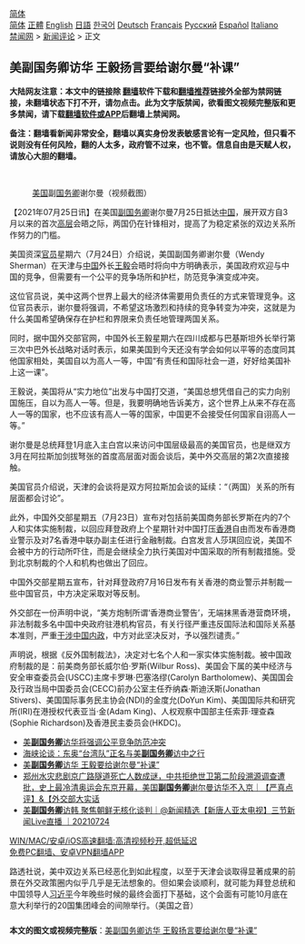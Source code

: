  <!-- 面包屑导航 --> <div class="breadcrumb"><!-- GTranslate: https://gtranslate.io/ -->  <div class="switcher notranslate">  <div class="selected">  <a href="#" onclick="return false;"> 简体</a>  </div>  <div class="option">  <a href="https://www.bannedbook.org" onclick="doGTranslate('zh-CN|zh-CN');jQuery('div.switcher div.selected a').html(jQuery(this).html());return false;" title="简体中文" class="nturl selected"> 简体</a>  <a href="https://www.bannedbook.org/zh-tw/" onclick="doGTranslate('zh-CN|zh-TW');jQuery('div.switcher div.selected a').html(jQuery(this).html());return false;" title="繁體中文" class="nturl"> 正體</a>  <a href="https://www.bannedbook.org/en/" onclick="doGTranslate('zh-CN|en');jQuery('div.switcher div.selected a').html(jQuery(this).html());return false;" title="English" class="nturl"> English</a>  <a href="https://www.bannedbook.org/ja/" onclick="doGTranslate('zh-CN|ja');jQuery('div.switcher div.selected a').html(jQuery(this).html());return false;" title="日本語" class="nturl"> 日語</a>  <a href="https://www.bannedbook.org/ko/" onclick="doGTranslate('zh-CN|ko');jQuery('div.switcher div.selected a').html(jQuery(this).html());return false;" title="한국어" class="nturl"> 한국어</a>  <a href="https://www.bannedbook.org/de/" onclick="doGTranslate('zh-CN|de');jQuery('div.switcher div.selected a').html(jQuery(this).html());return false;" title="Deutsch" class="nturl"> Deutsch</a>  <a href="https://www.bannedbook.org/fr/" onclick="doGTranslate('zh-CN|fr');jQuery('div.switcher div.selected a').html(jQuery(this).html());return false;" title="Français" class="nturl"> Français</a>  <a href="https://www.bannedbook.org/ru/" onclick="doGTranslate('zh-CN|ru');jQuery('div.switcher div.selected a').html(jQuery(this).html());return false;" title="Русский" class="nturl"> Русский</a>  <a href="https://www.bannedbook.org/es/" onclick="doGTranslate('zh-CN|es');jQuery('div.switcher div.selected a').html(jQuery(this).html());return false;" title="Español" class="nturl"> Español</a>  <a href="https://www.bannedbook.org/it/" onclick="doGTranslate('zh-CN|it');jQuery('div.switcher div.selected a').html(jQuery(this).html());return false;" title="Italiano" class="nturl"> Italiano</a>  </div>  </div>      <div class='breadcrumb-sub'><!-- Breadcrumb NavXT 6.3.0 --> <a href="https://www.bannedbook.org/" class="home">禁闻网</a> &gt; <a href="https://www.bannedbook.org/bnews/comments/" class="category">新闻评论</a> &gt; 正文</div></div><h2>美副国务卿访华 王毅扬言要给谢尔曼“补课”</h2> <p class="notice"><b>大陆网友注意：本文中的链接除 <a href="https://github.com/bannedbook/fanqiang" >翻墙</a>软件下载和<a href="https://github.com/killgcd/justmysocks/blob/master/README.md">翻墙推荐</a>链接外全部为禁网链接，未翻墙状态下打不开，请勿点击。此为文字版禁闻，欲看图文视频完整版和更多禁闻，请下载<a href="https://github.com/bannedbook/fanqiang">翻墙软件或APP</a>后翻墙上禁闻网。</p><p>备注：翻墙看新闻非常安全，翻墙以真实身份发表敏感言论有一定风险，但只看不说则没有任何风险，翻的人太多，政府管不过来，也不管。信息自由是天赋人权，请放心大胆的翻墙。</b></p>  <div class="entry"> <br /> <figure><a href="https://i0.wp.com/upload-images-bucket-v64rleca837do.s3.eu-west-1.amazonaws.com/wp-content/uploads/2021/07/16183517/Screen-Shot-2021-07-16-at-14.27.52.png?fit=748%2C612&#038;ssl=1" data-caption="美国副国务卿谢尔曼（视频截图）"></a><figcaption class="wp-caption-text"><a href="https://www.bannedbook.org/bnews/tag/%e7%be%8e%e5%9b%bd/" class="st_tag internal_tag" rel="tag" title="标签 美国 下的日志">美国</a>副<a href="https://www.bannedbook.org/bnews/tag/%e5%9b%bd%e5%8a%a1%e5%8d%bf/" class="st_tag internal_tag" rel="tag" title="标签 国务卿 下的日志">国务卿</a>谢尔曼（视频截图）</figcaption></figure> <p>【2021年07月25日讯】在美国<a href="https://www.bannedbook.org/bnews/tag/%E5%89%AF%E5%9B%BD%E5%8A%A1%E5%8D%BF/" class="st_tag internal_tag" rel="tag" title="标签 副国务卿 下的日志">副国务卿</a>谢尔曼7月25日抵达<span class='wp_keywordlink_affiliate'><a href="https://www.bannedbook.org/" title="中国" target="_blank">中国</a></span>，展开双方自3月以来的首次<span class='wp_keywordlink_affiliate'><a href="https://www.bannedbook.org/bnews/ccpdope/" title="中共高层内幕" target="_blank">高层</a></span>会晤之际，两国仍在针锋相对，提高了为稳定紧张的双边关系所作努力的门槛。</p> <p>美国资深<a href="https://www.bannedbook.org/bnews/tag/%E5%AE%98%E5%91%98/" class="st_tag internal_tag" rel="tag" title="标签 官员 下的日志">官员</a>星期六（7月24日）介绍说，美国副国务卿谢尔曼（Wendy Sherman）在天津与<a href="https://www.bannedbook.org/bnews/tag/%E4%B8%AD%E5%9B%BD/" class="st_tag internal_tag" rel="tag" title="标签 中国 下的日志">中国</a>外长<a href="https://www.bannedbook.org/bnews/tag/%e7%8e%8b%e6%af%85/" class="st_tag internal_tag" rel="tag" title="标签 王毅 下的日志">王毅</a>会晤时将向中方明确表示，美国政府欢迎与中国的竞争，但需要有一个公平的竞争场所和护栏，防范竞争演变成冲突。</p> <p>这位官员说，美中这两个世界上最大的经济体需要用负责任的方式来管理竞争。这位官员表示，谢尔曼将强调，不希望这场激烈和持续的竞争转变为冲突，这就是为什么美国希望确保存在护栏和界限来负责任地管理两国关系。</p>  <p>同时，据中国外交部官网，中国外长王毅星期六在四川成都与巴基斯坦外长举行第三次中巴外长战略对话时表示，如果美国到今天还没有学会如何以平等的态度同其他国家相处，美国自以为高人一等，中国“有责任和国际社会一道，好好给美国补上这一课”。</p> <p>王毅说，美国将从“实力地位”出发与中国打交道，“美国总想凭借自己的实力向别国施压，自以为高人一等。但是，我要明确地告诉美方，这个世界上从来不存在高人一等的国家，也不应该有高人一等的国家，中国更不会接受任何国家自诩高人一等。”</p> <p>谢尔曼是总统拜登1月底入主白宫以来访问中国层级最高的美国官员，也是继双方3月在阿拉斯加剑拔弩张的首度高层面对面会谈后，美中外交高层的第2次直接接触。</p>  <p>美国官员介绍说，天津的会谈将是双方阿拉斯加会谈的延续：“（两国）关系的所有层面都会讨论”。</p> <p>此外，中国外交部星期五（7月23日）宣布对包括前美国商务部长罗斯在内的7个人和实体实施制裁，以回应拜登政府上个星期针对中国打压<a href="https://www.bannedbook.org/bnews/tag/%e9%a6%99%e6%b8%af/" class="st_tag internal_tag" rel="tag" title="标签 香港 下的日志">香港</a>自由而发布香港商业警示及对7名香港中联办副主任进行金融制裁。白宫发言人莎琪回应说，美国不会被中方的行动所吓住，而是会继续全力执行美国对中国采取的所有制裁措施。受到北京制裁的个人和机构也做出了回应。</p> <p>中国外交部星期五宣布，针对拜登政府7月16日发布有关香港的商业警示并制裁一些中国官员，中方决定采取对等反制。</p>  <p>外交部在一份声明中说，“美方炮制所谓‘香港商业警告’，无端抹黑香港营商环境，非法制裁多名中国中央政府驻港机构官员，有关行径严重违反国际法和国际关系基本准则，严重<span class='wp_keywordlink'><a href="https://www.bannedbook.org/forum11/topic305.html" title="禁片：干涉中国内政" target="_blank">干涉中国内政</a></span>，中方对此坚决反对，予以强烈谴责。”</p> <p>声明说，根据《反外国制裁法》，决定对七名个人和一家实体实施制裁。被中国政府制裁的是：前美商务部长威尔伯·罗斯(Wilbur Ross)、美国会下属的美中经济与安全审查委员会(USCC)主席卡罗琳·巴塞洛缪(Carolyn Bartholomew)、美国国会及行政当局中国委员会(CECC)前办公室主任乔纳森·斯迪沃斯(Jonathan Stivers)、美国国际事务民主协会(NDI)的金度允(DoYun Kim)、美国国际共和研究所(IRI)在港授权代表亚当·金(Adam King)、人权观察中国部主任索菲·理查森(Sophie Richardson)及香港民主委员会(HKDC)。</p> <ul class='op-related-articles' title='相关阅读'> <li><a href='https://www.bannedbook.org/bnews/headline/20210725/1594084.html' target='_blank'>美<b>副国务卿</b>访华将强调公平竞争防范冲突</a></li> <li><a href='https://www.bannedbook.org/bnews/taiwannews/20210725/1594072.html' target='_blank'>海峡论谈：东奥“台湾队”正名与美<b>副国务卿</b>访中之行</a></li> <li><a href='https://www.bannedbook.org/bnews/headline/20210725/1594063.html' target='_blank'>美<b>副国务卿</b>访华 王毅要给谢尔曼“补课”</a></li> <li><a href='https://www.bannedbook.org/bnews/bannedvideo/20210725/1593871.html' target='_blank'>郑州水灾悲剧京广路隧道死亡人数成谜，中共拒绝世卫第二阶段溯源调查遭批，史上最冷清奥运会东京开幕，美国<b>副国务卿</b>谢尔曼访华不入京｜【严真点评】&【外交部大实话</a></li> <li><a href='https://www.bannedbook.org/bnews/bannedvideo/20210724/1593475.html' target='_blank'>美<b>副国务卿</b>访韩 聚焦朝鲜无核化谈判｜@新闻精选【新唐人亚太电视】三节新闻Live直播 ｜20210724</a></li> </ul> <p class="texttj"> <a href="https://github.com/bannedbook/fanqiang/wiki/V2ray%E6%9C%BA%E5%9C%BA" target="_blank">WIN/MAC/安卓/iOS高速翻墙:高清视频秒开,超低延迟</a><br/> <a href="https://github.com/bannedbook/fanqiang/wiki/%E7%A6%81%E9%97%BB%E7%BD%91%E5%AE%89%E5%8D%93%E7%BF%BB%E5%A2%99%E6%96%B0%E9%97%BBAPP" target="_blank">免费PC翻墙、安卓VPN翻墙APP</a></p> <p>路透社说，美中双边关系已经恶化到如此程度，以至于天津会谈取得显著成果的前景在外交政策圈内似乎几乎是无法想象的。但如果会谈顺利，就可能为拜登总统和中国领导人<a href="https://www.bannedbook.org/bnews/tag/%e4%b9%a0%e8%bf%91%e5%b9%b3/" class="st_tag internal_tag" rel="tag" title="标签 习近平 下的日志">习近平</a>今年晚些时候的最终会面打下基础，这个会面有可能10月底在意大利举行的20国集团峰会的间隙举行。（美国之音）</p><a name='sharetosocial'></a>  <div style="margin-bottom:5px;padding-bottom:5px;clear:both"> <div id="archive-pix-1" class="banner-ads"> <!-- AuctionX Display platform tag START --> <div id="26318x728x90x621x_ADSLOT2" clicktrack="%%CLICK_URL_ESC%%"></div> <!-- AuctionX Display platform tag END --> </div> <div id="archive-pix-2" class="banner-ads"> <!-- AuctionX Display platform tag START --> <div id="26315x300x250x621x_ADSLOT2" clicktrack="%%CLICK_URL_ESC%%"></div> <!-- AuctionX Display platform tag END --> </div> </div>  <div id="archive-pix-1" class="banner-ads"> <!-- AuctionX Display platform tag START --> <div id="26318x728x90x621x_ADSLOT3" clicktrack="%%CLICK_URL_ESC%%"></div> <!-- AuctionX Display platform tag END --> </div> <div><b>本文的图文或视频完整版</b>：<a href='https://www.bannedbook.org/bnews/comments/20210726/1594178.html'>美副国务卿访华 王毅扬言要给谢尔曼“补课”</a></div>  </div><!--END ENTRY--> 